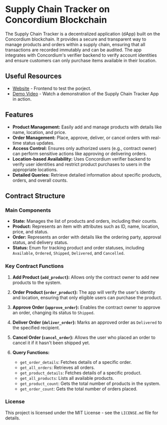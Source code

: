 # Supply Chain Tracker on Concordium Blockchain

The Supply Chain Tracker is a decentralized application (dApp) built on the Concordium blockchain. It provides a secure and transparent way to manage products and orders within a supply chain, ensuring that all transactions are recorded immutably and can be audited. The app integrates with Concordium's verifier backend to verify account identities and ensure customers can only purchase items available in their location.

## Useful Resources

- [Website](#) - Frontend to test the porject.
- [Demo Video](#) - Watch a demonstration of the Supply Chain Tracker App in action.

## Features

- **Product Management:** Easily add and manage products with details like name, location, and price.
- **Order Management:** Place, approve, deliver, or cancel orders with real-time status updates.
- **Access Control:** Ensures only authorized users (e.g., contract owner) can perform sensitive actions like approving or delivering orders.
- **Location-based Availability:** Uses Concordium verifier backend to verify user identities and restrict product purchases to users in the appropriate locations.
- **Detailed Queries:** Retrieve detailed information about specific products, orders, and overall counts.

## Contract Structure

### Main Components

- **State:** Manages the list of products and orders, including their counts.
- **Product:** Represents an item with attributes such as ID, name, location, price, and status.
- **Order:** Represents an order with details like the ordering party, approval status, and delivery status.
- **Status:** Enum for tracking product and order statuses, including `Available`, `Ordered`, `Shipped`, `Delivered`, and `Cancelled`.

### Key Contract Functions
 
1. **Add Product (`add_product`):** Allows only the contract owner to add new products to the system.

2. **Order Product (`order_product`):** The app will verify the user's identity and location, ensuring that only eligible users can purchase the product.

3. **Approve Order (`approve_order`):** Enables the contract owner to approve an order, changing its status to `Shipped`.

4. **Deliver Order (`deliver_order`):** Marks an approved order as `Delivered` to the specified recipient.

5. **Cancel Order (`cancel_order`):** Allows the user who placed an order to cancel it if it hasn't been shipped yet.

7. **Query Functions:** 
   - `get_order_details`: Fetches details of a specific order.
   - `get_all_orders`: Retrieves all orders.
   - `get_product_details`: Fetches details of a specific product.
   - `get_all_products`: Lists all available products.
   - `get_product_count`: Gets the total number of products in the system.
   - `get_order_count`: Gets the total number of orders placed.

### License
This project is licensed under the MIT License - see the `LICENSE.md` file for details.
